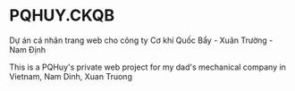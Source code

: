 # PQHUY.CKQB
Dự án cá nhân trang web cho công ty Cơ khí Quốc Bẩy - Xuân Trường - Nam Định

This is a PQHuy's private web project for my dad's mechanical company in Vietnam, Nam Dinh, Xuan Truong
